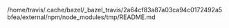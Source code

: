 /home/travis/.cache/bazel/_bazel_travis/2a64cf83a87a03ca94c0172492a5bfea/external/npm/node_modules/tmp/README.md